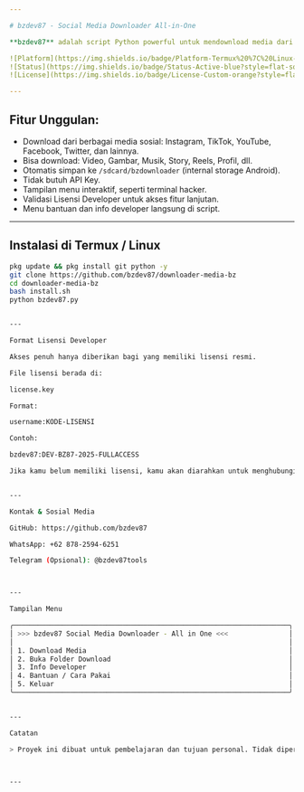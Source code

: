 ```yaml
---

# bzdev87 - Social Media Downloader All-in-One

**bzdev87** adalah script Python powerful untuk mendownload media dari berbagai platform sosial media dengan tampilan ala hacker, fitur lengkap, dan mendukung sistem Android (Termux) & Linux.

![Platform](https://img.shields.io/badge/Platform-Termux%20%7C%20Linux-green?style=flat-square)
![Status](https://img.shields.io/badge/Status-Active-blue?style=flat-square)
![License](https://img.shields.io/badge/License-Custom-orange?style=flat-square)

---
```


## Fitur Unggulan:

- Download dari berbagai media sosial: Instagram, TikTok, YouTube, Facebook, Twitter, dan lainnya.
- Bisa download: Video, Gambar, Musik, Story, Reels, Profil, dll.
- Otomatis simpan ke `/sdcard/bzdownloader` (internal storage Android).
- Tidak butuh API Key.
- Tampilan menu interaktif, seperti terminal hacker.
- Validasi Lisensi Developer untuk akses fitur lanjutan.
- Menu bantuan dan info developer langsung di script.

---

## Instalasi di Termux / Linux

```bash
pkg update && pkg install git python -y
git clone https://github.com/bzdev87/downloader-media-bz
cd downloader-media-bz
bash install.sh
python bzdev87.py


---

Format Lisensi Developer

Akses penuh hanya diberikan bagi yang memiliki lisensi resmi.

File lisensi berada di:

license.key

Format:

username:KODE-LISENSI

Contoh:

bzdev87:DEV-BZ87-2025-FULLACCESS

Jika kamu belum memiliki lisensi, kamu akan diarahkan untuk menghubungi: WhatsApp Developer: Klik di sini


---

Kontak & Sosial Media

GitHub: https://github.com/bzdev87

WhatsApp: +62 878-2594-6251

Telegram (Opsional): @bzdev87tools



---

Tampilan Menu

╭────────────────────────────────────────────────────────────────────╮
│ >>> bzdev87 Social Media Downloader - All in One <<<               │
│                                                                    │
│ 1. Download Media                                                  │
│ 2. Buka Folder Download                                            │
│ 3. Info Developer                                                  │
│ 4. Bantuan / Cara Pakai                                            │
│ 5. Keluar                                                          │
╰────────────────────────────────────────────────────────────────────╯


---

Catatan

> Proyek ini dibuat untuk pembelajaran dan tujuan personal. Tidak diperkenankan digunakan untuk aktivitas ilegal atau komersial tanpa izin resmi.



---
